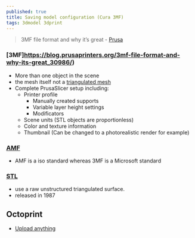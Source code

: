 ```yaml
---
published: true
title: Saving model configuration (Cura 3MF)
tags: 3dmodel 3dprint
---
```

> 3MF file format and why it’s great - [Prusa](https://blog.prusaprinters.org/3mf-file-format-and-why-its-great/)

### [3MF]https://blog.prusaprinters.org/3mf-file-format-and-why-its-great_30986/)
- More than one object in the scene
- the mesh itself not a [triangulated mesh](https://www.reddit.com/r/ender5/comments/pe491z/3mf_vs_stl/)
- Complete PrusaSlicer setup including:
   - Printer profile
      - Manually created supports
      - Variable layer height settings
      - Modificators
   - Scene units (STL objects are proportionless)
   - Color and texture information
   - Thumbnail (Can be changed to a photorealistic render for example)

### [AMF](https://blog.grabcad.com/blog/2015/07/21/amf-vs-3mf/)
- AMF is a iso standard whereas 3MF is a Microsoft standard

### [STL](https://blog.prusaprinters.org/3mf-file-format-and-why-its-great_30986/)
- use a raw unstructured triangulated surface.
- released in 1987

## Octoprint
- [Upload anything](https://plugins.octoprint.org/plugins/uploadanything/)
